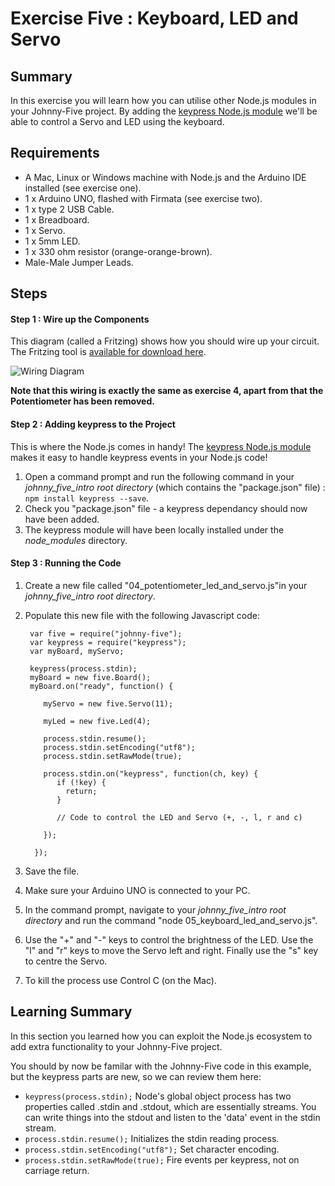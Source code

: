 # Exercise Five : Keyboard, LED and Servo #

## Summary ##

In this exercise you will learn how you can utilise other Node.js modules in your Johnny-Five project.  By adding the [keypress Node.js module](https://www.npmjs.com/package/keypress) we'll be able to control a Servo and LED using the keyboard.

## Requirements ##

* A Mac, Linux or Windows machine with Node.js and the Arduino IDE installed (see exercise one).
* 1 x Arduino UNO, flashed with Firmata (see exercise two).
* 1 x type 2 USB Cable.
* 1 x Breadboard.
* 1 x Servo.
* 1 x 5mm LED.
* 1 x 330 ohm resistor (orange-orange-brown).
* Male-Male Jumper Leads.

## Steps ##

#### Step 1 : Wire up the Components ####

This diagram (called a Fritzing) shows how you should wire up your circuit.  The Fritzing tool is [available for download here](http://fritzing.org/download/).

![Wiring Diagram](https://github.com/markwest1972/johnny_five_intro/blob/master/fritzings/05_keyboard_led_and_servo.png)

**Note that this wiring is exactly the same as exercise 4, apart from that the Potentiometer has been removed.**

#### Step 2 : Adding keypress to the Project ####

This is where the Node.js comes in handy!  The [keypress Node.js module](https://www.npmjs.com/package/keypress) makes it easy to handle keypress events in your Node.js code!

1. Open a command prompt and run the following command in your *johnny_five_intro root directory* (which contains the "package.json" file) : `npm install keypress --save`.
2. Check you "package.json" file - a keypress dependancy should now have been added.
3. The keypress module will have been locally installed under the _node_modules_ directory.

#### Step 3 : Running the Code ####

1. Create a new file called "04_potentiometer_led_and_servo.js"in your *johnny_five_intro root directory*.
2. Populate this new file with the following Javascript code:

        var five = require("johnny-five");
        var keypress = require("keypress");
        var myBoard, myServo;

        keypress(process.stdin);
        myBoard = new five.Board();
        myBoard.on("ready", function() {

           myServo = new five.Servo(11);

           myLed = new five.Led(4);

           process.stdin.resume();
           process.stdin.setEncoding("utf8");
           process.stdin.setRawMode(true);

           process.stdin.on("keypress", function(ch, key) {
              if (!key) {
                return;
              }

              // Code to control the LED and Servo (+, -, l, r and c)

           });

         });
3. Save the file.
4. Make sure your Arduino UNO is connected to your PC.
5. In the command prompt, navigate to your *johnny_five_intro root directory* and run the command "node 05_keyboard_led_and_servo.js".
6. Use the "+" and "-" keys to control the brightness of the LED.  Use the "l" and "r" keys to move the Servo left and right.  Finally use the "s" key to centre the Servo.
7. To kill the process use Control C (on the Mac).

## Learning Summary ##

In this section you learned how you can exploit the Node.js ecosystem to add extra functionality to your Johnny-Five project.

You should by now be familar with the Johnny-Five code in this example, but the keypress parts are new, so we can review them here:

* `keypress(process.stdin);` Node's global object process has two properties called .stdin and .stdout, which are essentially streams. You can write things into the stdout and listen to the 'data' event in the stdin stream.  
* `process.stdin.resume();` Initializes the stdin reading process.
* `process.stdin.setEncoding("utf8");` Set character encoding.  
* `process.stdin.setRawMode(true);` Fire events per keypress, not on carriage return.
